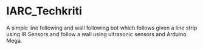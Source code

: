 # IARC_Techkriti
A simple line following and wall following bot which follows given a line strip using IR Sensors and follow a wall using ultrasonic sensors and Arduino Mega.
